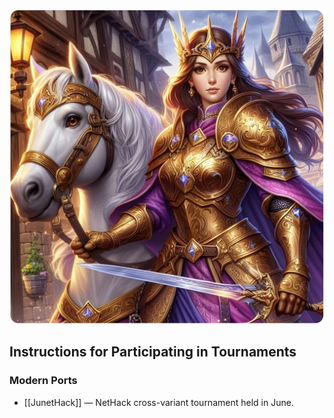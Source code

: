 ![tournaments](/uploads/Tournaments/tournaments.webp)

## Instructions for Participating in Tournaments

### Modern Ports

- [[JunetHack]] — NetHack cross-variant tournament held in June.